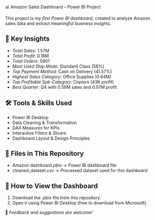 📊 Amazon Sales Dashboard – Power BI Project

This project is my *first Power BI dashboard*, created to analyze Amazon sales data and extract meaningful business insights.
## 🔑 Key Insights
- *Total Sales:* 1.57M  
- *Total Profit:* 0.18M  
- *Total Orders:* 5901  
- *Most Used Ship Mode:* Standard Class (58%)  
- *Top Payment Method:* Cash on Delivery (41.57%)  
- *Highest Sales Category:* Office Supplies (0.64M)  
- *Top Profitable Sub-Category:* Copiers (43K profit)  
- *Best Quarter:* Q4 with 0.59M sales and 0.07M profit  

## 🛠 Tools & Skills Used
- Power BI Desktop  
- Data Cleaning & Transformation  
- DAX Measures for KPIs  
- Interactive Filters & Slicers  
- Dashboard Layout & Design Principles  

## 📂 Files in This Repository
- Amazon dashboard.pbix → Power BI dashboard file  
- cleaned_dataset.csv → Processed dataset used for this dashboard    

## 📌 How to View the Dashboard
1. Download the .pbix file from this repository.  
2. Open it using *Power BI Desktop* (free to download from Microsoft).  

💬 *Feedback and suggestions are welcome!*
